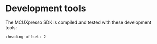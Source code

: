 # Development tools

The MCUXpresso SDK is compiled and tested with these development tools:

```{include} ../../../../release/commonrn/topics/development_tools_cw.md
:heading-offset: 2
```
